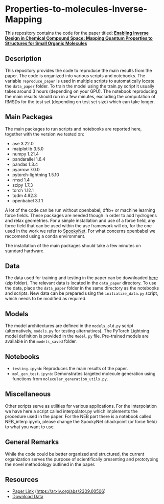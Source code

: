 # Properties-to-molecules-Inverse-Mapping

This repository contains the code for the paper titled: [**Enabling Inverse Design in Chemical Compound Space: Mapping Quantum Properties to Structures for Small Organic Molecules**](https://arxiv.org/abs/2309.00506)

## Description

This repository provides the code to reproduce the main results from the paper. The code is organized into various scripts and notebooks. The variable `reproduce_paper` is used in multiple scripts to automatically locate the `data_paper` folder. 
To train the model using the train.py script it usually takes around 3 hours (depending on your GPU). The notebook reproducing the main results should run in a few minutes, excluding the computation of RMSDs for the test set (depending on test set size) which can take longer.

## Main Packages

The main packages to run scripts and notebooks are reported here, together with the version we tested on:

- ase                         3.22.0
- matplotlib                  3.5.0
- numpy                       1.21.4
- pandarallel                 1.6.4
- pandas                      1.3.4
- pyarrow                     7.0.0
- pytorch-lightning           1.5.10
- rmsd                        1.4
- scipy                       1.7.3
- torch                       1.12.1
- tqdm                        4.62.3
- openbabel                   3.1.1

A lot of the code can be run without openbabel, dftb+ or machine learning force fields. These packages are needed though in order to add hydrogens and relax geometries. For a simple installation and use of a force field, any force field that can be used within the ase framework will do, for the one used in the work we refer to [SpookyNet](https://github.com/OUnke/SpookyNet). For what concerns openbabel we reccomend using a conda environment.

The installation of the main packages should take a few minutes on standard hardware.

## Data

The data used for training and testing in the paper can be downloaded [here](https://drive.google.com/file/d/19r1UIPgTiZCVxR-o2u-EYe-H-puyggSn/view?usp=sharing) (zip folder). The relevant data is located in the `data_paper` directory. To use the data, place the `data_paper` folder in the same directory as the notebooks and scripts. New data can be prepared using the `initialize_data.py` script, which needs to be modified as required.

## Models

The model architectures are defined in the `models_old.py` script (alternatively, `models.py` for testing alternatives). The PyTorch Lightning model definition is provided in the `Model.py` file. Pre-trained models are available in the `models_saved` folder.

## Notebooks

- `testing.ipynb`: Reproduces the main results of the paper.
- `mol_gen_test.ipynb`: Demonstrates targeted molecule generation using functions from `molecular_generation_utils.py`.

## Miscellaneous

Other scripts serve as utilities for various applications. For the interpolation we have here a script called interpolator.py which implements the procedure used in the paper. For the NEB part there is a notebook called NEB_interp.ipynb, please change the SpookyNet chackpoint (or force field) to what you want to use.

## General Remarks

While the code could be better organized and structured, the current organization serves the purpose of scientifically presenting and prototyping the novel methodology outlined in the paper.

## Resources

- [Paper Link](#) (https://arxiv.org/abs/2309.00506)
- [Download Data](https://drive.google.com/file/d/19r1UIPgTiZCVxR-o2u-EYe-H-puyggSn/view?usp=sharing)
